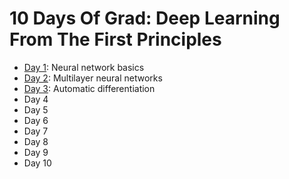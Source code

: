# 10 Days Of Grad: Deep Learning From The First Principles

* [Day 1](day1/): Neural network basics
* [Day 2](day2/): Multilayer neural networks
* [Day 3](day3/): Automatic differentiation
* Day 4
* Day 5
* Day 6
* Day 7
* Day 8
* Day 9
* Day 10
